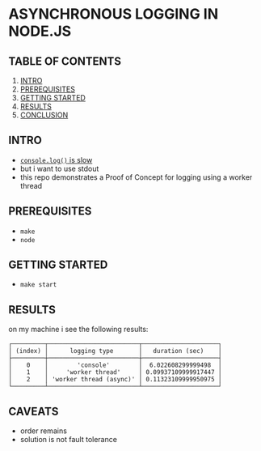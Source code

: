 # ASYNCHRONOUS LOGGING IN NODE.JS


## TABLE OF CONTENTS
1. [INTRO](#intro)
1. [PREREQUISITES](#prerequisites)
2. [GETTING STARTED](#getting-started)
6. [RESULTS](#results)
6. [CONCLUSION](#conclusion)


## INTRO <a name="intro"></a>
- [`console.log()` is slow](https://duckduckgo.com)
- but i want to use stdout
- this repo demonstrates a Proof of Concept for logging using a worker thread


## PREREQUISITES <a name="prerequisites"></a>
- `make`
- `node`


## GETTING STARTED <a name="getting-started"></a>
- `make start`


## RESULTS <a name="results"></a>
on my machine i see the following results:
```
┌─────────┬─────────────────────────┬─────────────────────┐
│ (index) │      logging type       │   duration (sec)    │
├─────────┼─────────────────────────┼─────────────────────┤
│    0    │        'console'        │  6.022608299999498  │
│    1    │     'worker thread'     │ 0.09937109999917447 │
│    2    │ 'worker thread (async)' │ 0.11323109999950975 │
└─────────┴─────────────────────────┴─────────────────────┘
```

## CAVEATS <a name="caveats"></a>
- order remains
- solution is not fault tolerance 
